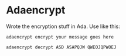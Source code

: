 Adaencrypt
==========
Wrote the encryption stuff in Ada. Use like this:

    adaencrypt encrypt your message goes here

    adaencrypt decrypt ASD ASAPQJW QWEOJQPWOEJ

